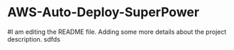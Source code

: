 # AWS-Auto-Deploy-SuperPower
#I am editing the README file. Adding some more details about the project description.
sdfds
